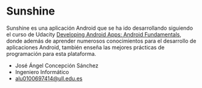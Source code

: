 Sunshine
========

Sunshine es una aplicación Android que se ha ido desarrollando siguiendo el curso de Udacity [Developing Android Apps: Android Fundamentals](https://www.udacity.com/course/ud853), donde además de aprender numerosos conocimientos para el desarrollo de aplicaciones Android, también enseña las mejores prácticas de programación para esta plataforma.

- José Ángel Concepción Sánchez
- Ingeniero Informático
- alu0100697414@ull.edu.es
